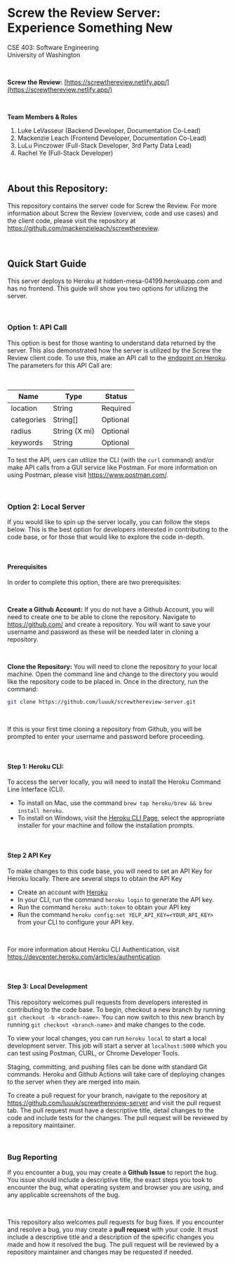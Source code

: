 # Screw the Review Server: Experience Something New
CSE 403: Software Engineering  
University of Washington  

&nbsp;  

**Screw the Review:** [https://screwthereview.netlify.app/](https://screwthereview.netlify.app/)

&nbsp; 

**Team Members & Roles**
1. Luke LeVasseur (Backend Developer, Documentation Co-Lead)
2. Mackenzie Leach (Frontend Developer, Documentation Co-Lead)
4. LuLu Pinczower (Full-Stack Developer, 3rd Party Data Lead)
5. Rachel Ye (Full-Stack Developer) 

&nbsp;  

## About this Repository:
This repository contains the server code for Screw the Review. For more information about Screw the Review (overview, code and use cases) and the client code, please visit the repository at <https://github.com/mackenzieleach/screwthereview>. 

&nbsp;  

## Quick Start Guide
This server deploys to Heroku at hidden-mesa-04199.herokuapp.com and has no frontend. This guide will show you two options for utilizing the server. 

&nbsp;

### Option 1: API Call
This option is best for those wanting to understand data returned by the server. This also demonstrated how the server is utilized by the Screw the Review client code. To use this, make an API call to the [endpoint on Heroku](hidden-mesa-04199.herokuapp.com). The parameters for this API Call are:

&nbsp;  

**Name** | **Type** | **Status**
------------ | ------------------------|------------
location | String | Required
categories | String[]| Optional   
radius | String (X mi) | Optional
keywords | String | Optional

To test the API, uers can utilize the CLI (with the `curl` command) and/or make API calls from a GUI service like Postman. For more information on using Postman, please visit <https://www.postman.com/>.

&nbsp;  

### Option 2: Local Server
If you would like to spin up the server locally, you can follow the steps below. This is the best option for developers interested in contributing to the code base, or for those that would like to explore the code in-depth.

&nbsp;

#### Prerequisites
In order to complete this option, there are two prerequisites:

&nbsp;

**Create a Github Account:** If you do not have a Github Account, you will need to create one to be able to clone the repository. Navigate to <https://github.com/> and create a repository. You will want to save your username and password as these will be needed later in cloning a repository. 

&nbsp;

**Clone the Repository:** You will need to clone the repository to your local machine. Open the command line and change to the directory you would like the repository code to be placed in. Once in the directory, run the command:

``` *.sh
git clone https://github.com/luuuk/screwthereview-server.git
```
&nbsp;

If this is your first time cloning a repository from Github, you will be prompted to enter your username and password before proceeding. 

&nbsp;

#### Step 1: Heroku CLI: 
To access the server locally, you will need to install the Heroku Command Line Interface (CLI). 
- To install on Mac, use the command `brew tap heroku/brew && brew install heroku`. 
- To install on Windows, visit the [Heroku CLI Page](https://devcenter.heroku.com/articles/heroku-cli), select the appropriate installer for your machine and follow the installation prompts. 

&nbsp;

#### Step 2 API Key
To make changes to this code base, you will need to set an API Key for Heroku locally. There are several steps to obtain the API Key
- Create an account with [Heroku](https://www.heroku.com/)
- In your CLI, run the command `heroku login` to generate the API key. 
- Run the command `heroku auth:token` to obtain your API key
- Run the command `heroku config:set YELP_API_KEY=<YOUR_API_KEY>` from your CLI to configure your API key.  

&nbsp; 

For more information about Heroku CLI Authentication, visit <https://devcenter.heroku.com/articles/authentication>.

&nbsp; 

#### Step 3: Local Development
This repository welcomes pull requests from developers interested in contributing to the code base. To begin, checkout a new branch by running `git checkout -b <branch-name>`. You can now switch to this new branch by running `git checkout <branch-name>` and make changes to the code. 

To view your local changes, you can run `heroku local` to start a local development server. This job will start a server at `localhost:5000` which you can test using Postman, CURL, or Chrome Developer Tools.

Staging, committing, and pushing files can be done with standard Git commands. Heroku and Github Actions will take care of deploying changes to the server when they are merged into main. 

To create a pull request for your branch, navigate to the repository at <https://github.com/luuuk/screwthereview-server> and visit the pull request tab. The pull request must have a descriptive title, detail changes to the code and include tests for the changes. The pull request will be reviewed by a repository maintainer. 

&nbsp; 

### Bug Reporting
If you encounter a bug, you may create a **Github Issue** to report the bug. You issue should include a descriptive title, the exact steps you took to encounter the bug, what operating system and browser you are using, and any applicable screenshots of the bug. 

&nbsp; 

This repository also welcomes pull requests for bug fixes. If you encounter and resolve a bug, you may create a **pull request** with your code. It must include a descriptive title and a description of the specific changes you made and how it resolved the bug. The pull request will be reviewed by a repository maintainer and changes may be requested if needed.
